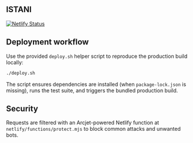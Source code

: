## ISTANI

[![Netlify Status](https://api.netlify.com/api/v1/badges/06176c52-805a-4be2-a8eb-732e5ab0f184/deploy-status)](https://app.netlify.com/projects/istani/deploys)

## Deployment workflow

Use the provided `deploy.sh` helper script to reproduce the production build locally:

```bash
./deploy.sh
```

The script ensures dependencies are installed (when `package-lock.json` is missing), runs the test suite, and triggers the bundled production build.

## Security

Requests are filtered with an Arcjet-powered Netlify function at `netlify/functions/protect.mjs` to block common attacks and unwanted bots.
